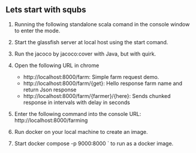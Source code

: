 Lets start with squbs
---------------------

1. Running the following standalone scala comand in the console window to enter the mode.

2. Start the glassfish server at local host using the start comand.

3. Run the jacoco by jacoco:cover with Java, but with quirk.

5. Open the following URL in chrome
   * http://localhost:8000/farm: Simple farm request demo.
   * http://localhost:8000/farm/{get}: Hello response farm name and return Json response
   * http://localhost:8000/farm/{farmer}/{here}: Sends chunked response in intervals with delay in    seconds

6. Enter the following command into the console URL: http://localhost:8000/farming

7. Run docker on your local machine to create an image.

8. Start docker compose -p 9000:8000 <farmdiagnoser>` to run as a docker image.
